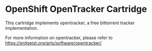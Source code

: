 # OpenShift OpenTracker Cartridge

This cartridge implements opentracker, a free bittorrent tracker implementation.

For more information on opentracker, please refer to https://erdgeist.org/arts/software/opentracker/

